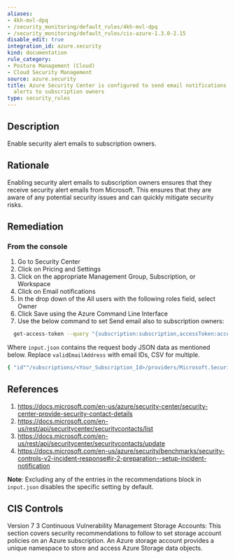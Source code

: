 ```yaml
---
aliases:
- 4kh-mvl-dpq
- /security_monitoring/default_rules/4kh-mvl-dpq
- /security_monitoring/default_rules/cis-azure-1.3.0-2.15
disable_edit: true
integration_id: azure.security
kind: documentation
rule_category:
- Posture Management (Cloud)
- Cloud Security Management
source: azure.security
title: Azure Security Center is configured to send email notifications about security
  alerts to subscription owners
type: security_rules
---
```


## Description

Enable security alert emails to subscription owners.

## Rationale

Enabling security alert emails to subscription owners ensures that they receive security alert emails from Microsoft. This ensures that they are aware of any potential security issues and can quickly mitigate security risks.

## Remediation

### From the console

1. Go to Security Center
2. Click on Pricing and Settings
3. Click on the appropriate Management Group, Subscription, or Workspace
4. Click on Email notifications
5. In the drop down of the All users with the following roles field, select Owner
6. Click Save using the Azure Command Line Interface
7. Use the below command to set Send email also to subscription owners:

  ```bash
    get-access-token --query "{subscription:subscription,accessToken:accessToken}" --out tsv | xargs -L1 bash -c ''curl -X PUT -H "AuthorizationBearer $1" -H "Content-Typeapplication/json" https://management.azure.com/subscriptions/$0/providers/Microsoft.Security/securityContacts/default1?api-version=2017-08-01-preview -d@"input.json"
  ```

  Where `input.json` contains the request body JSON data as mentioned below. Replace `validEmailAddress` with email IDs, CSV for multiple.

  ```bash
  { "id""/subscriptions/<Your_Subscription_Id>/providers/Microsoft.Security/securityContacts/default1", "name""default1", "type""Microsoft.Security/securityContacts", "properties"{ "email""<validEmailAddress>", "alertNotifications""On", "alertsToAdmins""On" } }
  ```

## References

1. https://docs.microsoft.com/en-us/azure/security-center/security-center-provide-security-contact-details
2. https://docs.microsoft.com/en-us/rest/api/securitycenter/securitycontacts/list
3. https://docs.microsoft.com/en-us/rest/api/securitycenter/securitycontacts/update
4. https://docs.microsoft.com/en-us/azure/security/benchmarks/security-controls-v2-incident-response#ir-2-preparation--setup-incident-notification

**Note**: Excluding any of the entries in the recommendations block in `input.json` disables the specific setting by default.

## CIS Controls

Version 7 3 Continuous Vulnerability Management Storage Accounts: This section covers security recommendations to follow to set storage account policies on an Azure subscription. An Azure storage account provides a unique namespace to store and access Azure Storage data objects.
